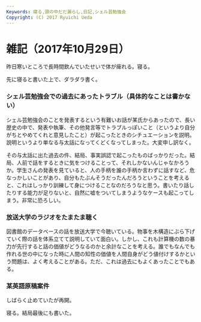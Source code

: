 ```yaml
---
Keywords: 寝る,頭の中だだ漏らし,日記,シェル芸勉強会
Copyright: (C) 2017 Ryuichi Ueda
---
```


# 雑記（2017年10月29日）

昨日寒いところで長時間飲んでいたせいで体が痺れる。寝る。

先に寝ると書いた上で、ダラダラ書く。

### シェル芸勉強会での過去にあったトラブル（具体的なことは書かない）

シェル芸勉強会のことを発表するという有難いお話が某氏からあったので、長い歴史の中で、発表や執筆、その他発言等でトラブルっぽいこと（というより自分がちとやめてくれと意見したこと）が起こったときのシチュエーションを説明。説明というより単なる与太話になってくどくなってしまった。大変申し訳なく。

その与太話に出た過去の件、結局、事実誤認で起こったものばっかりだった。結局、人前で話をするときに気をつけることって、それしかないんじゃなかろうか。学生さんの発表を見ていると、人の手柄を誰の手柄か言わずに話すなど、危なっかしいことがあり、自分もたぶんそうだったんだろうということを考えると、これはしっかり訓練して身につけることなのだろうなと思う。書いたり話したりする能力が足りないと、自然に嘘をついてしまうようなケースも起こってしまう。非常に恐ろしい。

### 放送大学のラジオをたまたま聴く

図書館のデータベースの話を放送大学で今聴いている。物事を木構造にぶら下げていく際の話を体系立てて説明していて面白い。しかし、これも計算機の数の暴力が先行すると話の価値がどうなるのかと余計なことを考える。誰でもなんでも作れる世の中になった時に人間の知性の価値を人間自身がどう値付けするかという問題は、よく考えることがある。ただ、これは過去にもよくあったことでもある。

### 某英語原稿案件

しばらく止めていたが再開。


寝る。結局最後にも書いた。
